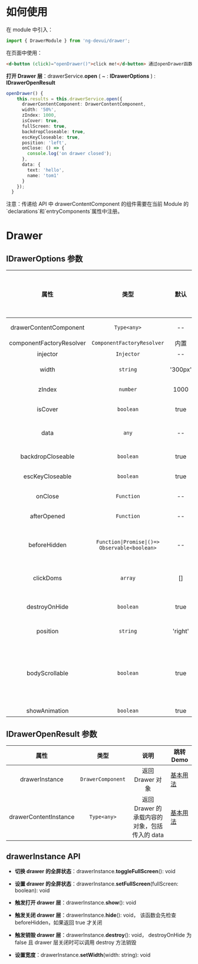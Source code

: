 # 如何使用

在 module 中引入：

```ts
import { DrawerModule } from 'ng-devui/drawer';
```

在页面中使用：

```html
<d-button (click)="openDrawer()">click me!</d-button> 通过openDrawer函数中调用drawerService.open()打开抽屉板
```

**打开 Drawer 层**：drawerService.**open** ( ~ : **IDrawerOptions** ) : **IDrawerOpenResult**

```ts
openDrawer() {
    this.results = this.drawerService.open({
      drawerContentComponent: DrawerContentComponent,
      width: '50%',
      zIndex: 1000,
      isCover: true,
      fullScreen: true,
      backdropCloseable: true,
      escKeyCloseable: true,
      position: 'left',
      onClose: () => {
        console.log('on drawer closed');
      },
      data: {
        text: 'hello',
        name: 'tom1'
      }
    });
  }
```

注意：传递给 API 中 drawerContentComponent 的组件需要在当前 Module 的\`declarations\`和\`entryComponents\`属性中注册。

# Drawer

## IDrawerOptions 参数

|           属性           |                     类型                      |  默认   |                                                                               说明                                                                                | 跳转 Demo                                         |全局配置项|
| :----------------: | :----------------------: | :-------------------------------------------: | :-----: | :---------------------------------------------------------------------------------------------------------------------------------------------------------------: | ------------------------------------------------- |
|  drawerContentComponent  |                  `Type<any>`                  |   --    |                                                                 必要参数，传入自定义的 component                                                                  | [基本用法](demo#basic-usage)                      |
| componentFactoryResolver |          `ComponentFactoryResolver`           |  内置   |                                                                       可选，一般不需要设置                                                                        |
|         injector         |                  `Injector`                   |   --    |                                                                       可选，一般不需要设置                                                                        |
|          width           |                   `string`                    | '300px' |                                                                     可选，设置 drawer 的宽度                                                                      | [基本用法](demo#basic-usage)                      |
|          zIndex          |                   `number`                    |  1000   |                                                                  可选，设置 drawer 的 z-index 值                                                                  | [基本用法](demo#basic-usage)                      |
|         isCover          |                   `boolean`                   |  true   |                                                                        可选，是否有遮罩层                                                                         | [基本用法](demo#basic-usage)                      |
|           data           |                     `any`                     |   --    |                                                       可选，可以传入任意对象给 drawerContentComponent 使用                                                        | [基本用法](demo#basic-usage)                      |
|    backdropCloseable     |                   `boolean`                   |  true   |                                                            可选，设置可否通过点击背景来关闭 drawer 层                                                             | [基本用法](demo#basic-usage)                      |
|     escKeyCloseable      |                   `boolean`                   |  true   |                                                            可选，设置可否通过 esc 按键来关闭 drawer 层                                                            | [基本用法](demo#basic-usage)                      |
|         onClose          |                  `Function`                   |   --    |                                                                    可选，关闭 drawer 时候调用                                                                     | [基本用法](demo#basic-usage)                      |
|       afterOpened        |                  `Function`                   |   --    |                                                                   \可选，打开 drawer 后时候调用                                                                   |
|       beforeHidden       | `Function\|Promise\|()=> Observable<boolean>` |   --    |                                          可选, 关闭 drawer 前调用，返回 boolean 类型，返回 false 可以阻止关闭 drawer 层                                           | [基本用法](demo#basic-usage)                      |
|        clickDoms         |                    `array`                    |   []    |                                                       可选，isCover 为 false 的情况下，点击 Dom 关闭侧滑栏                                                        | [关闭后不销毁](demo#do-not-destroy-after-closing) |
|      destroyOnHide       |                   `boolean`                   |  true   |                                                      可选，关闭 drawer 时是否销毁 DrawerComponent，默认销毁                                                       | [关闭后不销毁](demo#do-not-destroy-after-closing) |
|         position         |                   `string`                    | 'right' |                                                             可选，抽屉板出现的位置，'left'或者'right'                                                             | [基本用法](demo#basic-usage)                      |
|      bodyScrollable      |                   `boolean`                   |  true   | 可选，drawer 打开后，body 是否可滚动，默认为可滚动,false 时隐藏滚动,隐藏滚动条可能会产生抖动，可以通过设置外层 fixed 来同时避免滚动与抖动,可参考 modal 的解决方案 | [解决抖动滚动问题](demo#template-fixed)           |
|      showAnimation      |                   `boolean`                   |  true   | 可选，是否开启动效 |

## IDrawerOpenResult 参数

|         属性          |       类型        |                     说明                      | 跳转 Demo                    |
| :-------------------: | :---------------: | :-------------------------------------------: | ---------------------------- |
|    drawerInstance     | `DrawerComponent` |               返回 Drawer 对象                | [基本用法](demo#basic-usage) |
| drawerContentInstance |    `Type<any>`    | 返回 Drawer 的承载内容的对象，包括传入的 data | [基本用法](demo#basic-usage) |

## drawerInstance API

- **切换 drawer 的全屏状态**：drawerInstance.**toggleFullScreen**(): void

- **设置 drawer 的全屏状态**：drawerInstance.**setFullScreen**(fullScreen: boolean): void

- **触发打开 drawer 层**：drawerInstance.**show**(): void

- **触发关闭 drawer 层**：drawerInstance.**hide**(): void， 该函数会先检查 beforeHidden，如果返回 true 才关闭

- **触发销毁 drawer 层**：drawerInstance.**destroy**(): void， destroyOnHide 为 false 且 drawer 层关闭时可以调用 destroy 方法销毁
- **设置宽度**：drawerInstance.**setWidth**(width: string): void
